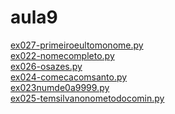 # aula9 
<a href='https://gabrielryanft.github.io/learning/cursoemvideo/python/exerciciospython/aula9/ex027-primeiroeultomonome.py/' target='_blank' rel='next'>ex027-primeiroeultomonome.py</a><br/>
<a href='https://gabrielryanft.github.io/learning/cursoemvideo/python/exerciciospython/aula9/ex022-nomecompleto.py/' target='_blank' rel='next'>ex022-nomecompleto.py</a><br/>
<a href='https://gabrielryanft.github.io/learning/cursoemvideo/python/exerciciospython/aula9/ex026-osazes.py/' target='_blank' rel='next'>ex026-osazes.py</a><br/>
<a href='https://gabrielryanft.github.io/learning/cursoemvideo/python/exerciciospython/aula9/ex024-comecacomsanto.py/' target='_blank' rel='next'>ex024-comecacomsanto.py</a><br/>
<a href='https://gabrielryanft.github.io/learning/cursoemvideo/python/exerciciospython/aula9/ex023numde0a9999.py/' target='_blank' rel='next'>ex023numde0a9999.py</a><br/>
<a href='https://gabrielryanft.github.io/learning/cursoemvideo/python/exerciciospython/aula9/ex025-temsilvanonometodocomin.py/' target='_blank' rel='next'>ex025-temsilvanonometodocomin.py</a><br/>
